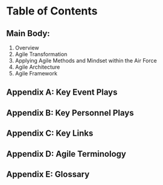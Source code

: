 # Table of Contents
## Main Body:  

1. Overview
2. Agile Transformation
3. Applying Agile Methods and Mindset within the Air Force
4. Agile Architecture
5. Agile Framework
  
## Appendix A: Key Event Plays  
## Appendix B: Key Personnel Plays  
## Appendix C: Key Links  
## Appendix D: Agile Terminology  
## Appendix E: Glossary  
